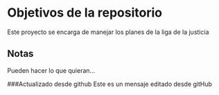 # Objetivos de la repositorio

Este proyecto se encarga de manejar los planes de la liga de la justicia


## Notas
Pueden hacer lo que quieran...

###Actualizado desde github
Este es un mensaje editado desde gitHub
